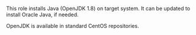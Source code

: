 This role installs Java (OpenJDK 1.8) on target system.
It can be updated to install Oracle Java, if needed.

OpenJDK is available in standard CentOS repositories.
